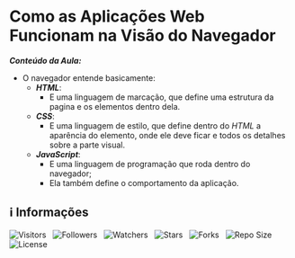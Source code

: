 <!-- Título -->
# Como as Aplicações Web Funcionam na Visão do Navegador

***Conteúdo da Aula:***

* O navegador entende basicamente:
  * ***HTML***:
    * E uma linguagem de marcação, que define uma estrutura da pagina e os elementos dentro dela.
  * ***CSS***:
    * E uma linguagem de estilo, que define dentro do *HTML* a aparência do elemento, onde ele deve ficar e todos os detalhes sobre a parte visual.
  * ***JavaScript***:
    * E uma linguagem de programação que roda dentro do navegador;
    * Ela também define o comportamento da aplicação.

<!-- Informações -->
## &#8505; Informações

![Visitors](https://api.visitorbadge.io/api/visitors?path=Devsgeeknerd%2Fcla-com-apl-web-fun-vis-nav-apl-web-apl-arq-fun-bas&label=Visitantes&labelColor=%23700070&labelStyle=none&countColor=%23000fff&style=plastic&color=%23ffffff "Total de Visitantes")
&nbsp;
![Followers](https://img.shields.io/github/followers/Devsgeeknerd?style=p&label=Seguidores&labelColor=800080&color=000fff "Total de Seguidores")
&nbsp;
![Watchers](https://img.shields.io/github/watchers/Devsgeeknerd/cla-com-apl-web-fun-vis-nav-apl-web-apl-arq-fun-bas?style=p&label=Observadores&labelColor=800080&color=000fff "Total de Observadores")
&nbsp;
![Stars](https://img.shields.io/github/stars/Devsgeeknerd/cla-com-apl-web-fun-vis-nav-apl-web-apl-arq-fun-bas?style=p&label=Estrelas&labelColor=800080&color=000fff "Total de Estrelas")
&nbsp;
![Forks](https://img.shields.io/github/forks/Devsgeeknerd/cla-com-apl-web-fun-vis-nav-apl-web-apl-arq-fun-bas?style=p&label=Bifurcações&labelColor=800080&color=000fff "Total de Bifurcações")
&nbsp;
![Repo Size](https://img.shields.io/github/repo-size/Devsgeeknerd/cla-com-apl-web-fun-vis-nav-apl-web-apl-arq-fun-bas?style=p&label=Tamanho&labelColor=800080&color=000fff "Tamanho do Repositório")
&nbsp;
![License](https://img.shields.io/github/license/Devsgeeknerd/cla-com-apl-web-fun-vis-nav-apl-web-apl-arq-fun-bas?style=p&label=Licença&labelColor=800080&color=000fff "Licença do Repositório")
